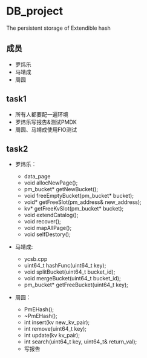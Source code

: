 # DB_project
The persistent storage of Extendible hash

## 成员
* 罗炜乐
* 马靖成
* 周圆

## task1
* 所有人都要配一遍环境
* 罗炜乐写报告&测试PMDK
* 周圆、马靖成使用FIO测试

## task2
* 罗炜乐：
	* data_page
	* void allocNewPage();
	* pm_bucket* getNewBucket();
	* void freeEmptyBucket(pm_bucket* bucket);
	* void* getFreeSlot(pm_address& new_address);
	* kv* getFreeKvSlot(pm_bucket* bucket);
	* void extendCatalog();
	* void recover();
	* void mapAllPage();
	* void selfDestory();

* 马靖成:
	* ycsb.cpp
	* uint64_t hashFunc(uint64_t key);
	* void splitBucket(uint64_t bucket_id);
	* void mergeBucket(uint64_t bucket_id);
	* pm_bucket* getFreeBucket(uint64_t key);

* 周圆：
  * PmEHash(); 
  * ~PmEHash();
  * int insert(kv new_kv_pair);
  * int remove(uint64_t key);
  * int update(kv kv_pair);
  * int search(uint64_t key, uint64_t& return_val);
  * 写报告
